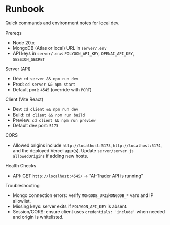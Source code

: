  # Runbook

 Quick commands and environment notes for local dev.

 Prereqs
 - Node 20.x
 - MongoDB (Atlas or local) URL in `server/.env`
 - API keys in `server/.env`: `POLYGON_API_KEY`, `OPENAI_API_KEY`, `SESSION_SECRET`

 Server (API)
 - Dev: `cd server && npm run dev`
 - Prod: `cd server && npm start`
 - Default port: `4545` (override with `PORT`)

 Client (Vite React)
 - Dev: `cd client && npm run dev`
 - Build: `cd client && npm run build`
 - Preview: `cd client && npm run preview`
 - Default dev port: `5173`

 CORS
 - Allowed origins include `http://localhost:5173`, `http://localhost:5174`, and the deployed Vercel app(s). Update `server/server.js` `allowedOrigins` if adding new hosts.

 Health Checks
 - API: GET `http://localhost:4545/` → "AI-Trader API is running"

 Troubleshooting
 - Mongo connection errors: verify `MONGODB_URI`/`MONGODB_*` vars and IP allowlist.
 - Missing keys: server exits if `POLYGON_API_KEY` is absent.
 - Session/CORS: ensure client uses `credentials: 'include'` when needed and origin is whitelisted.
